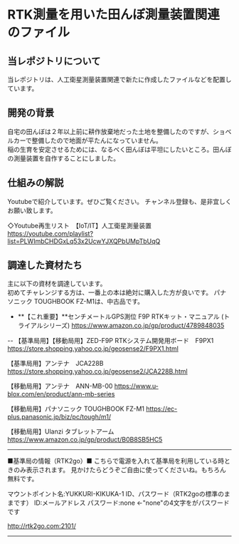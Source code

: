 # RTK測量を用いた田んぼ測量装置関連のファイル

## 当レポジトリについて
当レポジトリは、人工衛星測量装置関連で新たに作成したファイルなどを配置しています。


## 開発の背景
自宅の田んぼは２年以上前に耕作放棄地だった土地を整備したのですが、ショベルカーで整備したので地面が平たんになっていません。  
稲の生育を安定させるためには、なるべく田んぼは平坦にしたいところ。田んぼの測量装置を自作することにしました。  


## 仕組みの解説
Youtubeで紹介しています。ぜひご覧ください。 
チャンネル登録も、是非宜しくお願い致します。

◇Youtube再生リスト　【IoT/IT】人工衛星測量装置  
https://youtube.com/playlist?list=PLWImbCHDGxLq53x2UcwYJXQPbUMpTbUqQ  


## 調達した資材たち
主に以下の資材を調達しています。  
初めてチャレンジする方は、一番上の本は絶対に購入した方が良いです。
パナソニック TOUGHBOOK FZ-M1は、中古品です。

- **【これ重要】**センチメートルGPS測位 F9P RTKキット・マニュアル (トライアルシリーズ)   https://www.amazon.co.jp/gp/product/4789848035

-- 【基準局用】【移動局用】ZED-F9P RTKシステム開発用ボード　F9PX1  https://store.shopping.yahoo.co.jp/geosense2/F9PX1.html

【基準局用】アンテナ　JCA228B
https://store.shopping.yahoo.co.jp/geosense2/JCA228B.html

【移動局用】アンテナ　ANN-MB-00
https://www.u-blox.com/en/product/ann-mb-series

【移動局用】パナソニック TOUGHBOOK FZ-M1
https://ec-plus.panasonic.jp/biz/pc/tough/m1/

【移動局用】Ulanzi タブレットアーム
https://www.amazon.co.jp/gp/product/B0B8SB5HC5

------------------------------------
■基準局の情報（RTK2go）■
こちらで電源を入れて基準局を利用している時ときのみ表示されます。
見かけたらどうぞご自由に使ってくださいね。もちろん無料です。

マウントポイント名:YUKKURI-KIKUKA-1
ID、パスワード（RTK2goの標準のままです）
ID:メールアドレス
パスワード:none ←"none"の4文字をがパスワードです

http://rtk2go.com:2101/

------------------------------------

